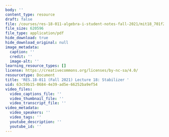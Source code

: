 ```yaml
---
body: ''
content_type: resource
draft: false
file: /courses/res-18-011-algebra-i-student-notes-fall-2021/mit18_701f21_lec18.pdf
file_size: 620596
file_type: application/pdf
hide_download: true
hide_download_original: null
image_metadata:
  caption: ''
  credit: ''
  image-alt: ''
learning_resource_types: []
license: https://creativecommons.org/licenses/by-nc-sa/4.0/
resourcetype: Document
title: 'RES.18-011 (Fall 2021) Lecture 18: Stabilizer '
uid: 63c59b15-0684-4e39-ad5e-66252ba9ef54
video_files:
  video_captions_file: ''
  video_thumbnail_file: ''
  video_transcript_file: ''
video_metadata:
  video_speakers: ''
  video_tags: ''
  youtube_description: ''
  youtube_id: ''
---
```

